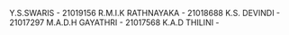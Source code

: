 Y.S.SWARIS - 21019156
R.M.I.K RATHNAYAKA - 21018688
K.S. DEVINDI - 21017297
M.A.D.H GAYATHRI - 21017568
K.A.D THILINI -  
